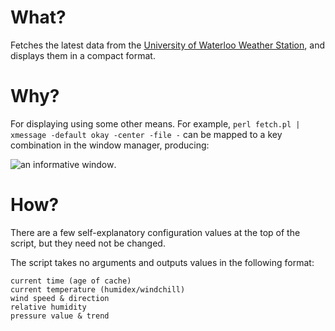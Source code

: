 # What?

Fetches the latest data from the [University of Waterloo Weather Station](http://weather.uwaterloo.ca/), and displays them in a compact format.

# Why?

For displaying using some other means. For example, `perl fetch.pl | xmessage -default okay -center -file -` can be mapped to a key combination in the window manager, producing:

![an informative window](http://0.github.com/uw-weather/screenshot.png).

# How?

There are a few self-explanatory configuration values at the top of the script, but they need not be changed.

The script takes no arguments and outputs values in the following format:

    current time (age of cache)
    current temperature (humidex/windchill)
    wind speed & direction
    relative humidity
    pressure value & trend

